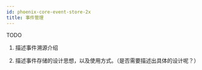 ```yaml
---
id: phoenix-core-event-store-2x
title: 事件管理
---
```


TODO 

1. 描述事件溯源介绍

2. 描述事件存储的设计思想，以及使用方式。（是否需要描述出具体的设计呢？）
